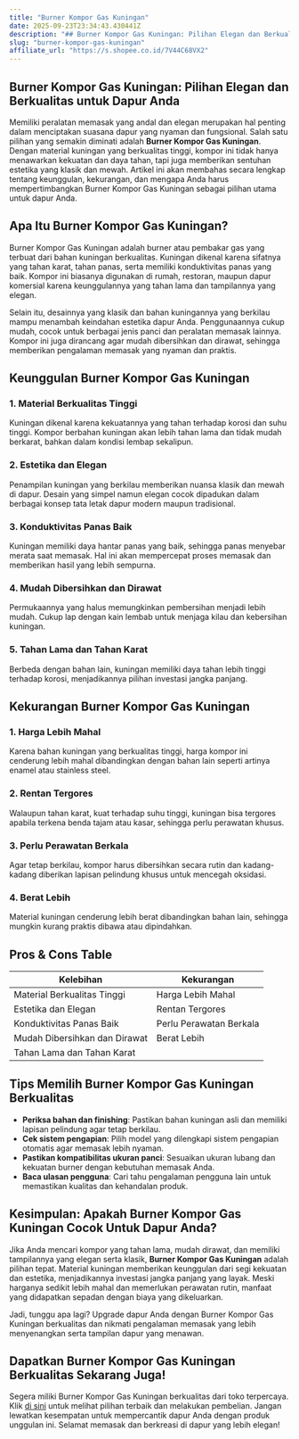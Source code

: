 ```yaml
---
title: "Burner Kompor Gas Kuningan"
date: 2025-09-23T23:34:43.430441Z
description: "## Burner Kompor Gas Kuningan: Pilihan Elegan dan Berkualitas untuk Dapur Anda..."
slug: "burner-kompor-gas-kuningan"
affiliate_url: "https://s.shopee.co.id/7V44C68VX2"
---
```

## Burner Kompor Gas Kuningan: Pilihan Elegan dan Berkualitas untuk Dapur Anda

Memiliki peralatan memasak yang andal dan elegan merupakan hal penting dalam menciptakan suasana dapur yang nyaman dan fungsional. Salah satu pilihan yang semakin diminati adalah **Burner Kompor Gas Kuningan**. Dengan material kuningan yang berkualitas tinggi, kompor ini tidak hanya menawarkan kekuatan dan daya tahan, tapi juga memberikan sentuhan estetika yang klasik dan mewah. Artikel ini akan membahas secara lengkap tentang keunggulan, kekurangan, dan mengapa Anda harus mempertimbangkan Burner Kompor Gas Kuningan sebagai pilihan utama untuk dapur Anda.

## Apa Itu Burner Kompor Gas Kuningan?

Burner Kompor Gas Kuningan adalah burner atau pembakar gas yang terbuat dari bahan kuningan berkualitas. Kuningan dikenal karena sifatnya yang tahan karat, tahan panas, serta memiliki konduktivitas panas yang baik. Kompor ini biasanya digunakan di rumah, restoran, maupun dapur komersial karena keunggulannya yang tahan lama dan tampilannya yang elegan.

Selain itu, desainnya yang klasik dan bahan kuningannya yang berkilau mampu menambah keindahan estetika dapur Anda. Penggunaannya cukup mudah, cocok untuk berbagai jenis panci dan peralatan memasak lainnya. Kompor ini juga dirancang agar mudah dibersihkan dan dirawat, sehingga memberikan pengalaman memasak yang nyaman dan praktis.

## Keunggulan Burner Kompor Gas Kuningan

### 1. Material Berkualitas Tinggi
Kuningan dikenal karena kekuatannya yang tahan terhadap korosi dan suhu tinggi. Kompor berbahan kuningan akan lebih tahan lama dan tidak mudah berkarat, bahkan dalam kondisi lembap sekalipun.

### 2. Estetika dan Elegan
Penampilan kuningan yang berkilau memberikan nuansa klasik dan mewah di dapur. Desain yang simpel namun elegan cocok dipadukan dalam berbagai konsep tata letak dapur modern maupun tradisional.

### 3. Konduktivitas Panas Baik
Kuningan memiliki daya hantar panas yang baik, sehingga panas menyebar merata saat memasak. Hal ini akan mempercepat proses memasak dan memberikan hasil yang lebih sempurna.

### 4. Mudah Dibersihkan dan Dirawat
Permukaannya yang halus memungkinkan pembersihan menjadi lebih mudah. Cukup lap dengan kain lembab untuk menjaga kilau dan kebersihan kuningan.

### 5. Tahan Lama dan Tahan Karat
Berbeda dengan bahan lain, kuningan memiliki daya tahan lebih tinggi terhadap korosi, menjadikannya pilihan investasi jangka panjang.

## Kekurangan Burner Kompor Gas Kuningan

### 1. Harga Lebih Mahal
Karena bahan kuningan yang berkualitas tinggi, harga kompor ini cenderung lebih mahal dibandingkan dengan bahan lain seperti artinya enamel atau stainless steel.

### 2. Rentan Tergores
Walaupun tahan karat, kuat terhadap suhu tinggi, kuningan bisa tergores apabila terkena benda tajam atau kasar, sehingga perlu perawatan khusus.

### 3. Perlu Perawatan Berkala
Agar tetap berkilau, kompor harus dibersihkan secara rutin dan kadang-kadang diberikan lapisan pelindung khusus untuk mencegah oksidasi.

### 4. Berat Lebih
Material kuningan cenderung lebih berat dibandingkan bahan lain, sehingga mungkin kurang praktis dibawa atau dipindahkan.

## Pros & Cons Table

| Kelebihan                                | Kekurangan                                                |
|------------------------------------------|------------------------------------------------------------|
| Material Berkualitas Tinggi             | Harga Lebih Mahal                                         |
| Estetika dan Elegan                     | Rentan Tergores                                          |
| Konduktivitas Panas Baik               | Perlu Perawatan Berkala                                 |
| Mudah Dibersihkan dan Dirawat         | Berat Lebih                                              |
| Tahan Lama dan Tahan Karat             |                                                            |

## Tips Memilih Burner Kompor Gas Kuningan Berkualitas

- **Periksa bahan dan finishing**: Pastikan bahan kuningan asli dan memiliki lapisan pelindung agar tetap berkilau.
- **Cek sistem pengapian**: Pilih model yang dilengkapi sistem pengapian otomatis agar memasak lebih nyaman.
- **Pastikan kompatibilitas ukuran panci**: Sesuaikan ukuran lubang dan kekuatan burner dengan kebutuhan memasak Anda.
- **Baca ulasan pengguna**: Cari tahu pengalaman pengguna lain untuk memastikan kualitas dan kehandalan produk.

## Kesimpulan: Apakah Burner Kompor Gas Kuningan Cocok Untuk Dapur Anda?

Jika Anda mencari kompor yang tahan lama, mudah dirawat, dan memiliki tampilannya yang elegan serta klasik, **Burner Kompor Gas Kuningan** adalah pilihan tepat. Material kuningan memberikan keunggulan dari segi kekuatan dan estetika, menjadikannya investasi jangka panjang yang layak. Meski harganya sedikit lebih mahal dan memerlukan perawatan rutin, manfaat yang didapatkan sepadan dengan biaya yang dikeluarkan.

Jadi, tunggu apa lagi? Upgrade dapur Anda dengan Burner Kompor Gas Kuningan berkualitas dan nikmati pengalaman memasak yang lebih menyenangkan serta tampilan dapur yang menawan.

## Dapatkan Burner Kompor Gas Kuningan Berkualitas Sekarang Juga!

Segera miliki Burner Kompor Gas Kuningan berkualitas dari toko terpercaya. Klik [di sini](https://s.shopee.co.id/7V44C68VX2) untuk melihat pilihan terbaik dan melakukan pembelian. Jangan lewatkan kesempatan untuk mempercantik dapur Anda dengan produk unggulan ini. Selamat memasak dan berkreasi di dapur yang lebih elegan!